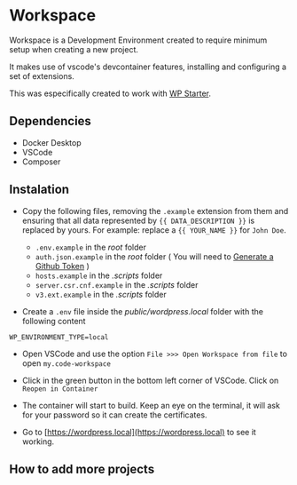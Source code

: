 # Workspace

Workspace is a Development Environment created to require minimum setup when creating a new project.

It makes use of vscode's devcontainer features, installing and configuring a set of extensions. 

This was especifically created to work with [WP Starter](https://wecodemore.github.io/wpstarter/).

## Dependencies

- Docker Desktop
- VSCode
- Composer

## Instalation

- Copy the following files, removing the `.example` extension from them and ensuring that all data represented by `{{ DATA_DESCRIPTION }}` is replaced by yours. For example: replace a `{{ YOUR_NAME }}` for `John Doe`.
	- `.env.example` in the *root* folder
	- `auth.json.example` in the *root* folder ( You will need to [Generate a Github Token](https://github.com/settings/tokens) )
	- `hosts.example` in the *.scripts* folder
	- `server.csr.cnf.example` in the *.scripts* folder
	- `v3.ext.example` in the *.scripts* folder

- Create a `.env` file inside the *public/wordpress.local* folder with the following content
````
WP_ENVIRONMENT_TYPE=local
````

- Open VSCode and use the option `File >>> Open Workspace from file` to open `my.code-workspace`

- Click in the green button in the bottom left corner of VSCode. Click on `Reopen in Container`

- The container will start to build. Keep an eye on the terminal, it will ask for your password so it can create the certificates.

- Go to [https://wordpress.local](https://wordpress.local) to see it working.

## How to add more projects
